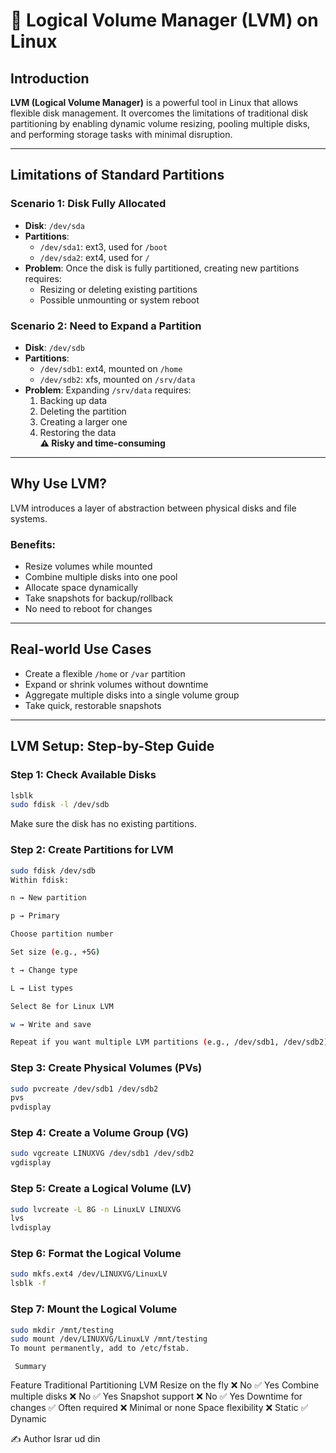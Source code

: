 # 🔧 Logical Volume Manager (LVM) on Linux

## Introduction

**LVM (Logical Volume Manager)** is a powerful tool in Linux that allows flexible disk management. It overcomes the limitations of traditional disk partitioning by enabling dynamic volume resizing, pooling multiple disks, and performing storage tasks with minimal disruption.

---

## Limitations of Standard Partitions

###  Scenario 1: Disk Fully Allocated

- **Disk**: `/dev/sda`
- **Partitions**:
  - `/dev/sda1`: ext3, used for `/boot`
  - `/dev/sda2`: ext4, used for `/`
- **Problem**: Once the disk is fully partitioned, creating new partitions requires:
  - Resizing or deleting existing partitions
  - Possible unmounting or system reboot

###  Scenario 2: Need to Expand a Partition

- **Disk**: `/dev/sdb`
- **Partitions**:
  - `/dev/sdb1`: ext4, mounted on `/home`
  - `/dev/sdb2`: xfs, mounted on `/srv/data`
- **Problem**: Expanding `/srv/data` requires:
  1. Backing up data
  2. Deleting the partition
  3. Creating a larger one
  4. Restoring the data  
  **⚠️ Risky and time-consuming**

---

##  Why Use LVM?

LVM introduces a layer of abstraction between physical disks and file systems.

### Benefits:

- Resize volumes while mounted
- Combine multiple disks into one pool
- Allocate space dynamically
- Take snapshots for backup/rollback
- No need to reboot for changes

---

##  Real-world Use Cases

- Create a flexible `/home` or `/var` partition
- Expand or shrink volumes without downtime
- Aggregate multiple disks into a single volume group
- Take quick, restorable snapshots

---

##  LVM Setup: Step-by-Step Guide

###  Step 1: Check Available Disks

```bash
lsblk
sudo fdisk -l /dev/sdb
```
Make sure the disk has no existing partitions.


###  Step 2: Create Partitions for LVM
```bash
sudo fdisk /dev/sdb
Within fdisk:

n → New partition

p → Primary

Choose partition number

Set size (e.g., +5G)

t → Change type

L → List types

Select 8e for Linux LVM

w → Write and save

Repeat if you want multiple LVM partitions (e.g., /dev/sdb1, /dev/sdb2).
```
###  Step 3: Create Physical Volumes (PVs)
```bash
sudo pvcreate /dev/sdb1 /dev/sdb2
pvs
pvdisplay
```

###  Step 4: Create a Volume Group (VG)

```bash
sudo vgcreate LINUXVG /dev/sdb1 /dev/sdb2
vgdisplay
```
     
###  Step 5: Create a Logical Volume (LV)

```bash
sudo lvcreate -L 8G -n LinuxLV LINUXVG
lvs
lvdisplay
```
     
### Step 6: Format the Logical Volume

```bash
sudo mkfs.ext4 /dev/LINUXVG/LinuxLV
lsblk -f
```
    
### Step 7: Mount the Logical Volume

```bash
sudo mkdir /mnt/testing
sudo mount /dev/LINUXVG/LinuxLV /mnt/testing
To mount permanently, add to /etc/fstab.
```

     Summary
Feature	Traditional Partitioning	LVM
Resize on the fly	❌ No	✅ Yes
Combine multiple disks	❌ No	✅ Yes
Snapshot support	❌ No	✅ Yes
Downtime for changes	✅ Often required	❌ Minimal or none
Space flexibility	❌ Static	✅ Dynamic

✍️ Author
Israr ud din

